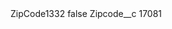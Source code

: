 <?xml version="1.0" encoding="UTF-8"?>
<CustomMetadata xmlns="http://soap.sforce.com/2006/04/metadata" xmlns:xsi="http://www.w3.org/2001/XMLSchema-instance" xmlns:xsd="http://www.w3.org/2001/XMLSchema">
    <label>ZipCode1332</label>
    <protected>false</protected>
    <values>
        <field>Zipcode__c</field>
        <value xsi:type="xsd:string">17081</value>
    </values>
</CustomMetadata>
